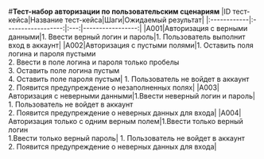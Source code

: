 #**Тест-набор авторизации по пользовательским сценариям**
|ID тест-кейса|Название тест-кейса|Шаги|Ожидаемый результат|
|:------------|:------------------:|:---:|-----------------:|
|A001|Авторизация с верными данными|1. Ввести верный логин и пароль|1. Пользователь выполнит вход в аккаунт|
|A002|Авторизация с пустыми полями|1. Оставить поля логина и пароля пустыми <br>2. Ввести в поле логина и пароля только пробелы<br>3. Оставить поле логина пустым<br>4. Оставить поле пароля пустым| 1. Пользователь не войдет в аккаунт<br>2. Появится предупреждение о незаполненных полях|
|A003|Авторизация с неверными данными|1.Ввести неверный логин и пароль| 1. Пользователь не войдет в аккаунт<br>2. Появится предупреждение о неверных данных для входа|
|A004|Авторизация только с одним верным полем|1.Ввести только верный логин <br> 1.Ввести только верный пароль| 1. Пользователь не войдет в аккаунт<br>2. Появится предупреждение о неверных данных для входа|
